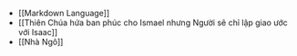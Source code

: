 - [[Markdown Language]]
- [[Thiên Chúa hứa ban phúc cho Ismael nhưng Người sẽ chỉ lập giao ước với Isaac]]
- [[Nhà Ngô]]
